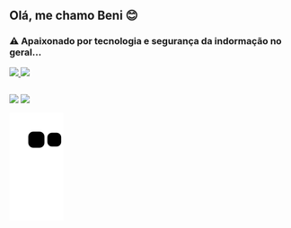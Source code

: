 ## Olá, me chamo Beni 😊
### ⚠️  Apaixonado por tecnologia e segurança da indormação no geral...

  <a href="https://github.com/beniwh">
  <img height="180em" src="https://github-readme-stats.vercel.app/api?username=beniw&show_icons=true&theme=dark&include_all_commits=true&count_private=true"/>
  <img height="180em" src="https://github-readme-stats.vercel.app/api/top-langs/?username=beniwh&layout=compact&langs_count=7&theme=dark"/>
</div>

  
  ##
 
<div> 
  <a href="https://instagram.com/bhonori" target="_blank"><img src="https://img.shields.io/badge/-Instagram-%23E4405F?style=for-the-badge&logo=instagram&logoColor=white" target="_blank"></a>
  <a href="https://www.linkedin.com/in/beniwendel-honori-3532341b5/" target="_blank"><img src="https://img.shields.io/badge/-LinkedIn-%230077B5?style=for-the-badge&logo=linkedin&logoColor=white" target="_blank"></a> 
 
  ![Snake animation](https://github.com/rafaballerini/rafaballerini/blob/output/github-contribution-grid-snake.svg)
 
</div>
